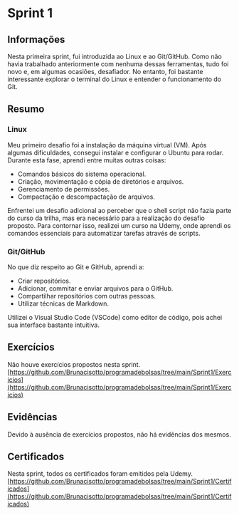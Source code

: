# Sprint 1

## Informações
Nesta primeira sprint, fui introduzida ao Linux e ao Git/GitHub. Como não havia trabalhado anteriormente com nenhuma dessas ferramentas, tudo foi novo e, em algumas ocasiões, desafiador. No entanto, foi bastante interessante explorar o terminal do Linux e entender o funcionamento do Git.

## Resumo

### Linux
Meu primeiro desafio foi a instalação da máquina virtual (VM). Após algumas dificuldades, consegui instalar e configurar o Ubuntu para rodar. Durante esta fase, aprendi entre muitas outras coisas:

- Comandos básicos do sistema operacional.
- Criação, movimentação e cópia de diretórios e arquivos.
- Gerenciamento de permissões.
- Compactação e descompactação de arquivos.

Enfrentei um desafio adicional ao perceber que o shell script não fazia parte do curso da trilha, mas era necessário para a realização do desafio proposto. Para contornar isso, realizei um curso na Udemy, onde aprendi os comandos essenciais para automatizar tarefas através de scripts.

### Git/GitHub
No que diz respeito ao Git e GitHub, aprendi a:

- Criar repositórios.
- Adicionar, commitar e enviar arquivos para o GitHub.
- Compartilhar repositórios com outras pessoas.
- Utilizar técnicas de Markdown.

Utilizei o Visual Studio Code (VSCode) como editor de código, pois achei sua interface bastante intuitiva.

## Exercícios
Não houve exercícios propostos nesta sprint.
[https://github.com/Brunacisotto/programadebolsas/tree/main/Sprint1/Exercicios](https://github.com/Brunacisotto/programadebolsas/tree/main/Sprint1/Exercicios)

## Evidências
Devido à ausência de exercícios propostos, não há evidências dos mesmos.

## Certificados
Nesta sprint, todos os certificados foram emitidos pela Udemy. [https://github.com/Brunacisotto/programadebolsas/tree/main/Sprint1/Certificados](https://github.com/Brunacisotto/programadebolsas/tree/main/Sprint1/Certificados)